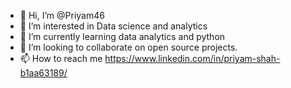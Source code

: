 - 👋 Hi, I’m @Priyam46
- 👀 I’m interested in Data science and analytics
- 🌱 I’m currently learning data analytics and python
- 💞️ I’m looking to collaborate on open source projects.
- 📫 How to reach me https://www.linkedin.com/in/priyam-shah-b1aa63189/

<!---
Priyam46/Priyam46 is a ✨ special ✨ repository because its `README.md` (this file) appears on your GitHub profile.
You can click the Preview link to take a look at your changes.
--->
